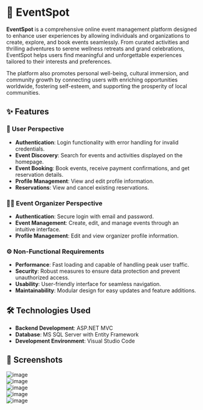 # 🎯 EventSpot

**EventSpot** is a comprehensive online event management platform designed to enhance user experiences by allowing individuals and organizations to create, explore, and book events seamlessly. From curated activities and thrilling adventures to serene wellness retreats and grand celebrations, EventSpot helps users find meaningful and unforgettable experiences tailored to their interests and preferences.

The platform also promotes personal well-being, cultural immersion, and community growth by connecting users with enriching opportunities worldwide, fostering self-esteem, and supporting the prosperity of local communities.

## ✨ Features

### 👤 User Perspective

- **Authentication**: Login functionality with error handling for invalid credentials.  
- **Event Discovery**: Search for events and activities displayed on the homepage.  
- **Event Booking**: Book events, receive payment confirmations, and get reservation details.  
- **Profile Management**: View and edit profile information.  
- **Reservations**: View and cancel existing reservations.  

### 🧑‍💼 Event Organizer Perspective

- **Authentication**: Secure login with email and password.  
- **Event Management**: Create, edit, and manage events through an intuitive interface.  
- **Profile Management**: Edit and view organizer profile information.  

### ⚙️ Non-Functional Requirements

- **Performance**: Fast loading and capable of handling peak user traffic.  
- **Security**: Robust measures to ensure data protection and prevent unauthorized access.  
- **Usability**: User-friendly interface for seamless navigation.  
- **Maintainability**: Modular design for easy updates and feature additions.  

## 🛠 Technologies Used

- **Backend Development**: ASP.NET MVC  
- **Database**: MS SQL Server with Entity Framework  
- **Development Environment**: Visual Studio Code  

## 📸 Screenshots

![image](https://github.com/user-attachments/assets/a4a168d0-2abd-4809-ab5c-14eb3649e8cf)  
![image](https://github.com/user-attachments/assets/b8cdf6ca-5f39-4312-a7b9-797d61dc730d)  
![image](https://github.com/user-attachments/assets/99b1ea61-6acc-4924-8ac1-8838fb78a581)  
![image](https://github.com/user-attachments/assets/7bf8d466-c1b5-45be-bfee-607433b01a10)  
![image](https://github.com/user-attachments/assets/c48186d4-34e3-4ebb-8ed3-56d2058e7a8c)  
